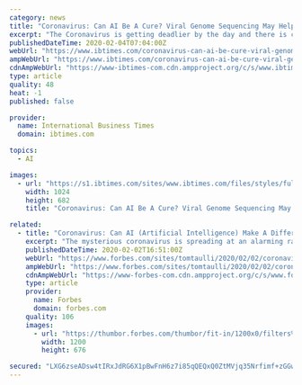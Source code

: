 ```yaml
---
category: news
title: "Coronavirus: Can AI Be A Cure? Viral Genome Sequencing May Help Eliminate Deadly Disease"
excerpt: "The Coronavirus is getting deadlier by the day and there is currently no cure in sight. At the time of writing, around 15,000 cases have been registered throughout the world. It has been declared a global health emergency and many countries have evacuated their citizens from Wuhan."
publishedDateTime: 2020-02-04T07:04:00Z
webUrl: "https://www.ibtimes.com/coronavirus-can-ai-be-cure-viral-genome-sequencing-may-help-eliminate-deadly-disease-2914674"
ampWebUrl: "https://www.ibtimes.com/coronavirus-can-ai-be-cure-viral-genome-sequencing-may-help-eliminate-deadly-disease-2914674?amp=1"
cdnAmpWebUrl: "https://www-ibtimes-com.cdn.ampproject.org/c/s/www.ibtimes.com/coronavirus-can-ai-be-cure-viral-genome-sequencing-may-help-eliminate-deadly-disease-2914674?amp=1"
type: article
quality: 48
heat: -1
published: false

provider:
  name: International Business Times
  domain: ibtimes.com

topics:
  - AI

images:
  - url: "https://s1.ibtimes.com/sites/www.ibtimes.com/files/styles/full/public/2019/11/15/alibaba-is-one-of-the-worlds-most-valuable.jpg"
    width: 1024
    height: 682
    title: "Coronavirus: Can AI Be A Cure? Viral Genome Sequencing May Help Eliminate Deadly Disease"

related:
  - title: "Coronavirus: Can AI (Artificial Intelligence) Make A Difference?"
    excerpt: "The mysterious coronavirus is spreading at an alarming rate. There have been at least 305 deaths as more than 14,300 persons have been infected. On Thursday, the World Health Organization (WHO) declared the coronavirus a global emergency."
    publishedDateTime: 2020-02-02T16:51:00Z
    webUrl: "https://www.forbes.com/sites/tomtaulli/2020/02/02/coronavirus-can-ai-artificial-intelligence-make-a-difference/"
    ampWebUrl: "https://www.forbes.com/sites/tomtaulli/2020/02/02/coronavirus-can-ai-artificial-intelligence-make-a-difference/amp/"
    cdnAmpWebUrl: "https://www-forbes-com.cdn.ampproject.org/c/s/www.forbes.com/sites/tomtaulli/2020/02/02/coronavirus-can-ai-artificial-intelligence-make-a-difference/amp/"
    type: article
    provider:
      name: Forbes
      domain: forbes.com
    quality: 106
    images:
      - url: "https://thumbor.forbes.com/thumbor/fit-in/1200x0/filters%3Aformat%28jpg%29/https%3A%2F%2Fspecials-images.forbesimg.com%2Fimageserve%2F7cd7b4967d614c3d89ed4a04f86f4bd4%2F0x0.jpg%3FcropX1%3D0%26cropX2%3D3000%26cropY1%3D0%26cropY2%3D1688"
        width: 1200
        height: 676

secured: "LXG6zseADsw4tIRxJdRG6X1pBwFnH6z7i85qQEQxQ0ZtMVjq35Nrfimf+zGGwi1uy/6r5xu4bCkjBfkUJFYOtF+CCF6hJWB2SgqO41oq2sav1BRKG0W7/IrfeIXDA9TKwwJdJxWe8mmaupWIZE6fek/qFx4vOYuLb9erIxj4gzpMCbNFGvYpDIhDhd5kYkm5dErICy1+yO6TL29CnPF0NB5kIALLqGWL8FDVbcME8uF0Vhl7jJ40ASZgldln7XZlnTZ7N5Gn9Z6gLGBWy4beJBc/9bUuOk7SiDMlqySHzjQTm9Pme2Mt+/YlMpJaGQTG;wBI5zK2o4ArksxYLIs4Nvw=="
---
```


